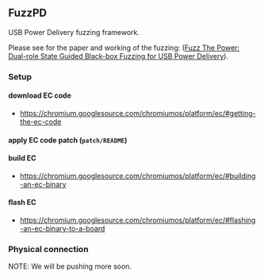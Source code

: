 ## FuzzPD 

USB Power Delivery fuzzing framework.

Please see for the paper and working of the fuzzing:
([Fuzz The Power: Dual-role State Guided Black-box Fuzzing for USB Power Delivery](https://github.com/purseclab/fuzzpd/blob/main/paper/fuzzpd.pdf)).

### Setup

<!--- #### initial setup for EC -->
<!--- * https://chromium.googlesource.com/chromiumos/platform/ec/ -->

#### download EC code
* https://chromium.googlesource.com/chromiumos/platform/ec/#getting-the-ec-code

#### apply EC code patch (`patch/README`)


#### build EC
* https://chromium.googlesource.com/chromiumos/platform/ec/#building-an-ec-binary

#### flash EC
* https://chromium.googlesource.com/chromiumos/platform/ec/#flashing-an-ec-binary-to-a-board


### Physical connection


NOTE: We will be pushing more soon. 


